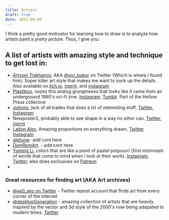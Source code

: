 ```yaml
---
title: Artists
draft: true 
date: 2023-09-09
---
```

I think a pretty good motivator for learning how to draw is to analyze how artists paint a pretty picture. Thus, I give you:

## A list of artists with amazing style and technique to get lost in:

* [Artyom Trakhanov](https://ohotnig.gumroad.com/), AKA [@vor_bokor](https://twitter.com/vor_bokor) on Twitter (Which is where I found him). Super killer art style that makes me want to suck up the details. Also available on [itch.io](https://ohotnig.itch.io), [inprnt](https://www.inprnt.com/gallery/ohotnig/), and [instagram](https://instagram.com/ohotnig)
* [Plastiboo](https://plastiboo.carrd.co), oozes this analog grungineess that looks like it came from an underground 1990's sci-fi zine. [Instagram](https://www.instagram.com/plastiboo), [Tumblr](https://plastiboo.tumblr.com/). Part of the Hollow Press collective
* [Jokioro](https://linktr.ee/Jokioro), jack of all trades that does a lot of interesting stuff. [Twitter](https://twitter.com/jokioro), [Instagram](https://instagram.com/jokioro)
* Newposter2, probably able to see shape in a way no other can. [Twitter](https://twitter.com/newposter2), [inprnt](https://www.inprnt.com/gallery/newposter/)
* [Ladon Alex](https://linktr.ee/ladonalex), Amazing proportions on everything drawn. [Twitter](https://twitter.com/ladon_alex), [Instagram](https://www.instagram.com/ladon_alex/?hl=en)
* [aletiune](https://twitter.com/aletiune)- add cont here
* [DomRomArt](https://twitter.com/DomRomArt).  - add cont here
* [Yuming Li](https://linktr.ee/yumingli), colors that are like a pond of pastel potpourri (first mishmash of words that come to mind when i look at their work). [Instagram](https://www.instagram.com/yuming_art/), [Twitter](https://twitter.com/_Yuming_Li), also does exclusives on [Patreon](https://www.patreon.com/yumingli)
* 
### Great resources for finding art (AKA Art archives)
* [@xe0_xeo on Twitter](https://twitter.com/xe0_xeo/) - Twitter repost account that finds art from every corner of the internet
* [@desktopGeneration](https://www.desktopgeneration.com/) - amazing collection of artists that are heavily inspired by the vector and 3d style of the 2000's now being adapated to modern times. [Twitter](https://twitter.com/dsktpGeneration)
